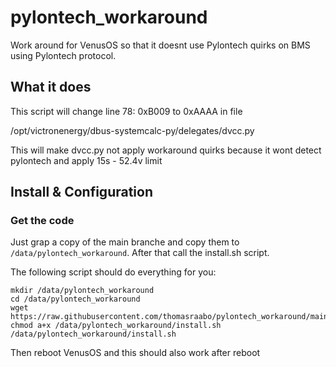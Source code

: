 # pylontech_workaround
Work around for VenusOS so that it doesnt use Pylontech quirks on BMS using Pylontech protocol.



## What it does
This script will change line 78:  0xB009 to 0xAAAA in file


/opt/victronenergy/dbus-systemcalc-py/delegates/dvcc.py


This will make dvcc.py not apply workaround quirks because it wont detect pylontech and apply 15s - 52.4v limit


## Install & Configuration
### Get the code
Just grap a copy of the main branche and copy them to `/data/pylontech_workaround`.
After that call the install.sh script.

The following script should do everything for you:
```
mkdir /data/pylontech_workaround
cd /data/pylontech_workaround
wget https://raw.githubusercontent.com/thomasraabo/pylontech_workaround/main/install.sh
chmod a+x /data/pylontech_workaround/install.sh
/data/pylontech_workaround/install.sh
```

Then reboot VenusOS and this should also work after reboot
